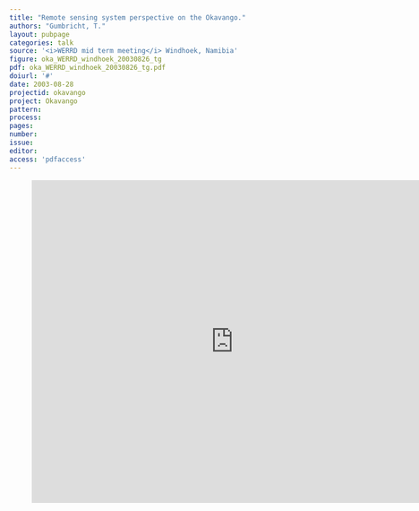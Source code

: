```yaml
---
title: "Remote sensing system perspective on the Okavango."
authors: "Gumbricht, T."
layout: pubpage
categories: talk
source: '<i>WERRD mid term meeting</i> Windhoek, Namibia'
figure: oka_WERRD_windhoek_20030826_tg
pdf: oka_WERRD_windhoek_20030826_tg.pdf
doiurl: '#'
date: 2003-08-28
projectid: okavango
project: Okavango
pattern:
process:
pages:
number:
issue:
editor:
access: 'pdfaccess'
---
```

<figure>
<iframe src="http://docs.google.com/gview?url={{ site.commonurl }}/pdf/{{ page.pdf }}&embedded=true"
style="width:720px; height:576px;" frameborder="0"></iframe>
</figure>
